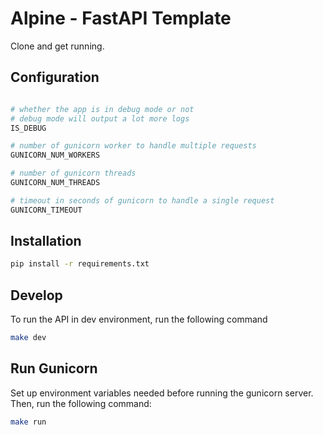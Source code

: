 Alpine - FastAPI Template
===


Clone and get running.

## Configuration

```sh

# whether the app is in debug mode or not
# debug mode will output a lot more logs
IS_DEBUG

# number of gunicorn worker to handle multiple requests
GUNICORN_NUM_WORKERS

# number of gunicorn threads
GUNICORN_NUM_THREADS

# timeout in seconds of gunicorn to handle a single request
GUNICORN_TIMEOUT
```


## Installation

```sh
pip install -r requirements.txt
```


## Develop

To run the API in dev environment, run the following command

```sh
make dev
```


## Run Gunicorn

Set up environment variables needed before running the gunicorn server.
Then, run the following command:

```sh
make run
```